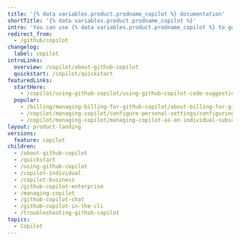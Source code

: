 ```yaml
---
title: '{% data variables.product.prodname_copilot %} documentation'
shortTitle: '{% data variables.product.prodname_copilot %}'
intro: 'You can use {% data variables.product.prodname_copilot %} to get autocomplete-style suggestions from an AI pair programmer as you code.'
redirect_from:
  - /github/copilot
changelog:
  label: copilot
introLinks:
  overview: /copilot/about-github-copilot
  quickstart: /copilot/quickstart
featuredLinks:
  startHere:
    - /copilot/using-github-copilot/using-github-copilot-code-suggestions-in-your-editor
  popular:
    - /billing/managing-billing-for-github-copilot/about-billing-for-github-copilot
    - /copilot/managing-copilot/configure-personal-settings/configuring-github-copilot-in-your-environment
    - /copilot/managing-copilot/managing-copilot-as-an-individual-subscriber/managing-copilot-policies-as-an-individual-subscriber
layout: product-landing
versions:
  feature: copilot
children:
  - /about-github-copilot
  - /quickstart
  - /using-github-copilot
  - /copilot-individual
  - /copilot-business
  - /github-copilot-enterprise
  - /managing-copilot
  - /github-copilot-chat
  - /github-copilot-in-the-cli
  - /troubleshooting-github-copilot
topics:
  - Copilot
---
```


